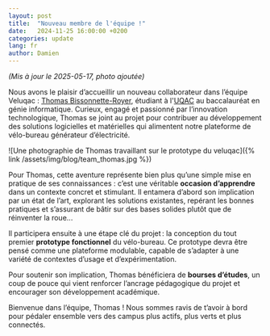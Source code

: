 ```yaml
---
layout: post
title:  "Nouveau membre de l'équipe !"
date:   2024-11-25 16:00:00 +0200
categories: update
lang: fr
author: Damien
---
```

<em>(Mis à jour le 2025-05-17, photo ajoutée)</em>

Nous avons le plaisir d’accueillir un nouveau collaborateur dans l’équipe Veluqac : [Thomas Bissonnette-Royer](https://www.linkedin.com/in/thomas-bissonnette-royer-27510b1b0), étudiant à l'[UQAC](https://www.uqac.ca) au baccalauréat en génie informatique. Curieux, engagé et passionné par l’innovation technologique, Thomas se joint au projet pour contribuer au développement des solutions logicielles et matérielles qui alimentent notre plateforme de vélo-bureau générateur d’électricité.

![Une photographie de Thomas travaillant sur le prototype du veluqac]({% link /assets/img/blog/team_thomas.jpg %})

Pour Thomas, cette aventure représente bien plus qu’une simple mise en pratique de ses connaissances : c’est une véritable **occasion d’apprendre** dans un contexte concret et stimulant. Il entamera d’abord son implication par un état de l’art, explorant les solutions existantes, repérant les bonnes pratiques et s’assurant de bâtir sur des bases solides plutôt que de réinventer la roue...

Il participera ensuite à une étape clé du projet : la conception du tout premier **prototype fonctionnel** du vélo-bureau. Ce prototype devra être pensé comme une plateforme modulable, capable de s’adapter à une variété de contextes d’usage et d’expérimentation.

Pour soutenir son implication, Thomas bénéficiera de **bourses d’études**, un coup de pouce qui vient renforcer l’ancrage pédagogique du projet et encourager son développement académique.

Bienvenue dans l’équipe, Thomas ! Nous sommes ravis de t’avoir à bord pour pédaler ensemble vers des campus plus actifs, plus verts et plus connectés.